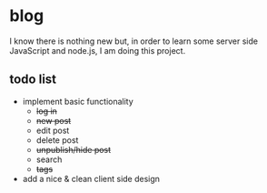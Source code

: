 blog
====

I know there is nothing new but, in order to learn some server side JavaScript and node.js, I am doing this project.

todo list
---------
* implement basic functionality
  - ~~log in~~
  - ~~new post~~
  - edit post
  - delete post
  - ~~unpublish/hide post~~
  - search
  - ~~tags~~
* add a nice & clean client side design

 